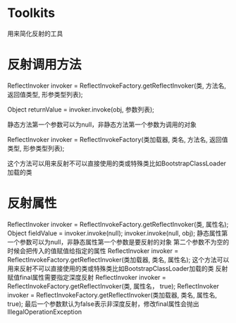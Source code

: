 # Toolkits
用来简化反射的工具
# 反射调用方法
  ReflectInvoker invoker = ReflectInvokeFactory.getReflectInvoker(类, 方法名, 返回值类型, 形参类型列表);
  
  Object returnValue = invoker.invoke(obj, 参数列表);
  
  静态方法第一个参数可以为null，非静态方法第一个参数为调用的对象
  
  ReflectInvoker invoker = ReflectInvokeFactory(类加载器, 类名, 方法名, 返回值类型, 形参类型列表);
  
  这个方法可以用来反射不可以直接使用的类或特殊类比如BootstrapClassLoader加载的类
# 反射属性
  ReflectInvoker invoker = ReflectInvokeFactory.getReflectInvoker(类, 属性名); 
  Object fieldValue = invoker.invoke(null); 
  invoker.invoke(null, obj); 
  静态属性第一个参数可以为null，非静态属性第一个参数是要反射的对象
  第二个参数不为空的时候会把传入的值赋值给指定的属性
  ReflectInvoker invoker = ReflectInvokeFactory.getReflectInvoker(类加载器, 类名, 属性名);
  这个方法可以用来反射不可以直接使用的类或特殊类比如BootstrapClassLoader加载的类
  反射赋值final属性需要指定深度反射
  ReflectInvoker invoker = ReflectInvokeFactory.getReflectInvoker(类, 属性名， true);
  ReflectInvoker invoker = ReflectInvokeFactory.getReflectInvoker(类加载器, 类名, 属性名, true);
  最后一个参数默认为false表示非深度反射，修改final属性会抛出IllegalOperationException
